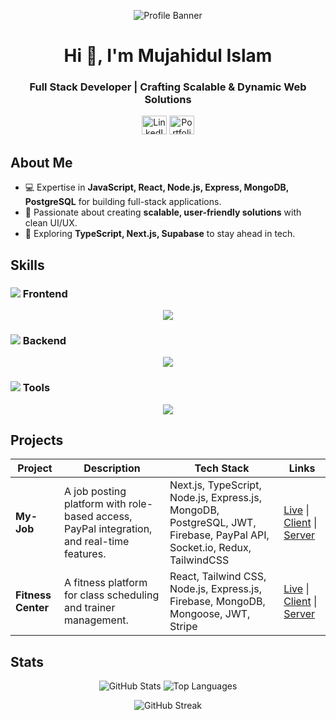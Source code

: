 <p align="center">
  <img src="https://res.cloudinary.com/diez3alve/image/upload/v1736714086/Black-and-White-Gradient-Personal-Linked-In-Banner_huoewl.png" alt="Profile Banner" />
</p>

<h1 align="center">Hi 👋, I'm Mujahidul Islam</h1>
<h3 align="center">Full Stack Developer | Crafting Scalable & Dynamic Web Solutions</h3>

<p align="center">
  <a href="https://linkedin.com/in/mujahidul-islam-07b5a42a0"><img src="https://raw.githubusercontent.com/rahuldkjain/github-profile-readme-generator/master/src/images/icons/Social/linked-in-alt.svg" alt="LinkedIn" height="30" width="40" /></a>
  <a href="https://new-mujahid-portfolio.vercel.app/"><img src="https://i.ibb.co/fSV94Hs/m-logo.png" alt="Portfolio" height="30" width="40" /></a>
</p>

## About Me
- 💻 Expertise in **JavaScript, React, Node.js, Express, MongoDB, PostgreSQL** for building full-stack applications.
- 🚀 Passionate about creating **scalable, user-friendly solutions** with clean UI/UX.
- 🌟 Exploring **TypeScript, Next.js, Supabase** to stay ahead in tech.

## Skills
### <img src="https://img.shields.io/badge/Frontend-1f425f?style=flat-square" /> Frontend
<p align="center">
  <img src="https://skillicons.dev/icons?i=js,typescript,react,nextjs,redux,vuejs,html,css,tailwind" />
</p>

### <img src="https://img.shields.io/badge/Backend-1f425f?style=flat-square" /> Backend
<p align="center">
  <img src="https://skillicons.dev/icons?i=nodejs,express,mongodb,postgres,mysql,firebase,supabase" />
</p>

### <img src="https://img.shields.io/badge/Tools-1f425f?style=flat-square" /> Tools
<p align="center">
  <img src="https://skillicons.dev/icons?i=vscode,vercel,postman,npm" />
</p>

## Projects
| Project | Description | Tech Stack | Links |
|---------|-------------|------------|-------|
| **My-Job** | A job posting platform with role-based access, PayPal integration, and real-time features. | Next.js, TypeScript, Node.js, Express.js, MongoDB, PostgreSQL, JWT, Firebase, PayPal API, Socket.io, Redux, TailwindCSS | [Live](https://my-job-brown.vercel.app/) \| [Client](https://github.com/Mujahid2000/myJob) \| [Server](https://github.com/Mujahid2000/Job-server) |
| **Fitness Center** | A fitness platform for class scheduling and trainer management. | React, Tailwind CSS, Node.js, Express.js, Firebase, MongoDB, Mongoose, JWT, Stripe | [Live](https://gym-center-eta.vercel.app) \| [Client](https://github.com/Mujahid2000/gym-center) \| [Server](https://github.com/Mujahid2000/gym-server) |

## Stats
<p align="center">
  <img src="https://github-readme-stats.vercel.app/api?username=mujahid2000&show_icons=true&theme=tokyonight&hide_border=true" alt="GitHub Stats" />
  <img src="https://github-readme-stats.vercel.app/api/top-langs?username=mujahid2000&layout=compact&theme=tokyonight&hide_border=true" alt="Top Languages" />
</p>
<p align="center">
  <img src="https://github-readme-streak-stats.herokuapp.com?user=mujahid2000&theme=tokyonight&hide_border=true&card_width=500" alt="GitHub Streak" />
</p>
